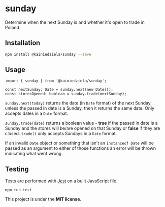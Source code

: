 # sunday

Determine when the next Sunday is and whether it's open to trade in Poland.

## Installation

```bash
npm install @kainiedziela/sunday --save
```

## Usage

```TS
import { sunday } from '@kainiedziela/sunday';

const nextSunday: Date = sunday.next(new Date());
const storesOpened: boolean = sunday.trade(nextSunday);
```

`sunday.next(today)` returns the date (in `Date` format) of the next Sunday, unless the passed in date is a Sunday, then it returns the same date. Only accepts dates in a `Date` format.

`sunday.trade(date)` returns a boolean value - **true** if the passed in date is a Sunday and the stores will be/are opened on that Sunday or **false** if they are closed. `trade()` only accepts Sundays in a `Date` format.

If an invalid `Date` object or something that isn't an `instanceof Date` will be passed as an argument to either of those functions an error will be thrown indicating what went wrong.

## Testing

Tests are performed with [Jest](https://jestjs.io/en/) on a built JavaScript file.

`npm run test`

This project is under the **MIT license**.
